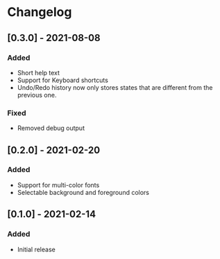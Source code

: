 # Changelog

## [0.3.0] - 2021-08-08

### Added

- Short help text
- Support for Keyboard shortcuts
- Undo/Redo history now only stores states that are different from the previous one.

### Fixed

- Removed debug output

## [0.2.0] - 2021-02-20

### Added 

- Support for multi-color fonts
- Selectable background and foreground colors 

## [0.1.0] - 2021-02-14

### Added 

- Initial release

